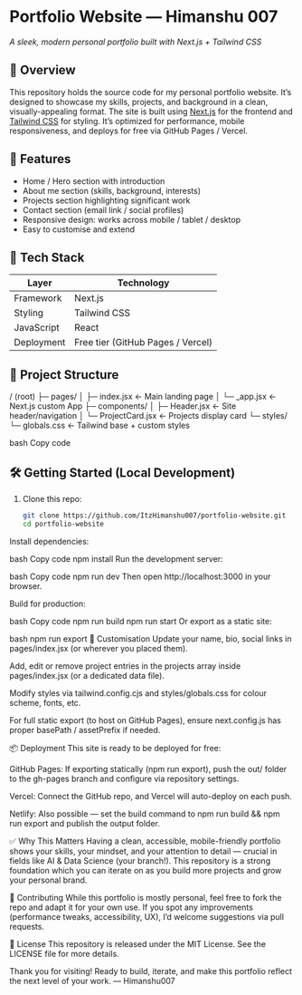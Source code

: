 # Portfolio Website — Himanshu 007  
*A sleek, modern personal portfolio built with Next.js + Tailwind CSS*

## 🚀 Overview  
This repository holds the source code for my personal portfolio website. It’s designed to showcase my skills, projects, and background in a clean, visually-appealing format. The site is built using [Next.js](https://nextjs.org/) for the frontend and [Tailwind CSS](https://tailwindcss.com/) for styling. It’s optimized for performance, mobile responsiveness, and deploys for free via GitHub Pages / Vercel.

## 🎯 Features  
- Home / Hero section with introduction  
- About me section (skills, background, interests)  
- Projects section highlighting significant work  
- Contact section (email link / social profiles)  
- Responsive design: works across mobile / tablet / desktop  
- Easy to customise and extend

## 🧱 Tech Stack  
| Layer        | Technology         |
|-------------|--------------------|
| Framework    | Next.js            |
| Styling      | Tailwind CSS       |
| JavaScript   | React               |
| Deployment   | Free tier (GitHub Pages / Vercel) |

## 📁 Project Structure  
/ (root)
├─ pages/
│ ├─ index.jsx ← Main landing page
│ └─ _app.jsx ← Next.js custom App
├─ components/
│ ├─ Header.jsx ← Site header/navigation
│ └─ ProjectCard.jsx ← Projects display card
└─ styles/
└─ globals.css ← Tailwind base + custom styles

bash
Copy code

## 🛠️ Getting Started (Local Development)  
1. Clone this repo:  
   ```bash
   git clone https://github.com/ItzHimanshu007/portfolio-website.git
   cd portfolio-website
Install dependencies:

bash
Copy code
npm install
Run the development server:

bash
Copy code
npm run dev
Then open http://localhost:3000 in your browser.

Build for production:

bash
Copy code
npm run build
npm run start
Or export as a static site:

bash
npm run export
🔧 Customisation
Update your name, bio, social links in pages/index.jsx (or wherever you placed them).

Add, edit or remove project entries in the projects array inside pages/index.jsx (or a dedicated data file).

Modify styles via tailwind.config.cjs and styles/globals.css for colour scheme, fonts, etc.

For full static export (to host on GitHub Pages), ensure next.config.js has proper basePath / assetPrefix if needed.

📦 Deployment
This site is ready to be deployed for free:

GitHub Pages: If exporting statically (npm run export), push the out/ folder to the gh-pages branch and configure via repository settings.

Vercel: Connect the GitHub repo, and Vercel will auto-deploy on each push.

Netlify: Also possible — set the build command to npm run build && npm run export and publish the output folder.

✅ Why This Matters
Having a clean, accessible, mobile-friendly portfolio shows your skills, your mindset, and your attention to detail — crucial in fields like AI & Data Science (your branch!). This repository is a strong foundation which you can iterate on as you build more projects and grow your personal brand.

🤝 Contributing
While this portfolio is mostly personal, feel free to fork the repo and adapt it for your own use. If you spot any improvements (performance tweaks, accessibility, UX), I’d welcome suggestions via pull requests.

📄 License
This repository is released under the MIT License. See the LICENSE file for more details.

Thank you for visiting!
Ready to build, iterate, and make this portfolio reflect the next level of your work.
— Himanshu007






